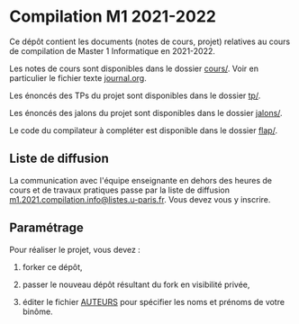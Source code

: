 # Compilation M1 2021-2022

Ce dépôt contient les documents (notes de cours, projet) relatives au cours de
compilation de Master 1 Informatique en 2021-2022.

Les notes de cours sont disponibles dans le dossier [cours/](cours/). Voir en
particulier le fichier texte [journal.org](cours/journal.org).

Les énoncés des TPs du projet sont disponibles dans le dossier [tp/](tp/).

Les énoncés des jalons du projet sont disponibles dans le dossier
[jalons/](jalons/).

Le code du compilateur à compléter est disponible dans le dossier
[flap/](flap/).

## Liste de diffusion

La communication avec l'équipe enseignante en dehors des heures de cours et de
travaux pratiques passe par la liste de diffusion
[m1.2021.compilation.info@listes.u-paris.fr](https://listes.u-paris.fr/wws/info/m1.2021.compilation.info). Vous
devez vous y inscrire.

## Paramétrage

Pour réaliser le projet, vous devez :

1. forker ce dépôt,

2. passer le nouveau dépôt résultant du fork en visibilité privée,

3. éditer le fichier [AUTEURS](flap/AUTEURS) pour spécifier les noms et prénoms
   de votre binôme.
